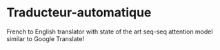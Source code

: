 # Traducteur-automatique
French to English translator with state of the art seq-seq attention model similar to Google Translate!
